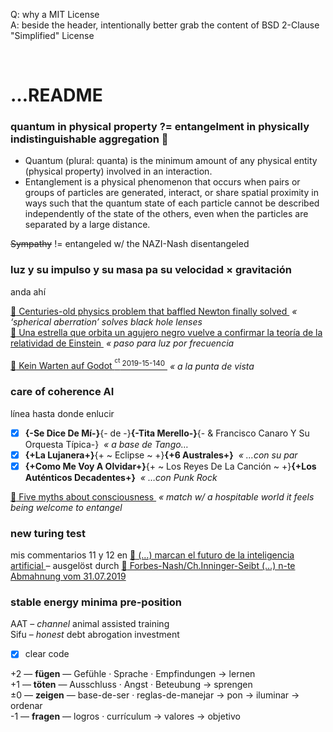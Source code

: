 Q: why a MIT License  
A: beside the header, intentionally better grab the content of BSD 2-Clause "Simplified" License


<br>

# …README
### quantum in physical property ?= entangelment in physically indistinguishable aggregation :popcorn:

+ Quantum (plural: quanta) is the minimum amount of any physical entity (physical property) involved in an interaction.  
+ Entanglement is a physical phenomenon that occurs when pairs or groups of particles are generated, interact, or share spatial proximity in ways such that the quantum state of each particle cannot be described independently of the state of the others, even when the particles are separated by a large distance.

~~Sympathy~~ != entangeled w/ the NAZI-Nash disentangeled


### luz y su impulso y su masa pa su velocidad × gravitación

anda ahí

[ :arrow_up_small: Centuries-old physics problem that baffled Newton finally solved ](https://www.rt.com/news/463382-student-solves-spherical-aberration-newton/) _&nbsp;« ‘spherical aberration’ solves black hole lenses_  
[ :arrow_up_small: Una estrella que orbita un agujero negro vuelve a confirmar la teoría de la relatividad de Einstein ](https://www.lanacion.com.ar/sociedad/una-estrella-orbita-agujero-negro-vuelve-confirmar-nid2271564) _&nbsp;« paso para luz por frecuencia_

[ :arrow_up_small: Kein Warten auf Godot <sup><sup>ct</sup> 2019-15-140</sup> ](https://ct.de/ytc4) _&nbsp;« a la punta de vista_


### care of coherence AI

línea hasta donde enlucir

- [x] **{-Se Dice De Mí-}**{- de -}**{-Tita Merello-}**{- & Francisco Canaro Y Su Orquesta Típica-} _&nbsp;« a base de Tango…_
- [x] **{+La Lujanera+}**{+ ~ Eclipse ~ +}**{+6 Australes+}** _&nbsp;« …con su par_
- [x] **{+Como Me Voy A Olvidar+}**{+ ~ Los Reyes De La Canción ~ +}**{+Los Auténticos Decadentes+}** _&nbsp;« …con Punk Rock_

[ :arrow_up_small: Five myths about consciousness ](https://www.washingtonpost.com/outlook/five-myths/five-myths-about-consciousness/2019/07/26/) _&nbsp;«  match w/ a hospitable world it feels being welcome to entangel_


### new turing test

mis commentarios 11 y 12 en [ :arrow_up_small: (…) marcan el futuro de la inteligencia artificial ][elpaisCoherenceAI] – ausgelöst durch [ :arrow_up_small: Forbes-Nash/Ch.Inninger-Seibt (…) n-te Abmahnung vom 31.07.2019 ][NashInningerSeibt]

[elpaisCoherenceAI]: https://elpais.com/elpais/2019/07/29/ciencia/1564394653_192603.html
[NashInningerSeibt]: https://rollparc.com/clue.in/HametnerUwe/insurance/20190731-Nash-Inninger-Seibt--20190731-MsgY5-MietwohnungAbmahnungNash--MintWebmail/


### stable energy minima pre-position

AAT – _channel_ animal assisted training  
Sifu – _honest_ debt abrogation investment

- [x] clear code

+2 — **fügen** — Gefühle · Sprache · Empfindungen → lernen  
+1 — **töten** — Ausschluss · Angst · Beteubung → sprengen  
±0 — **zeigen** — base-de-ser · reglas-de-manejar → pon → iluminar → ordenar  
-1 — **fragen** — logros · currículum → valores → objetivo